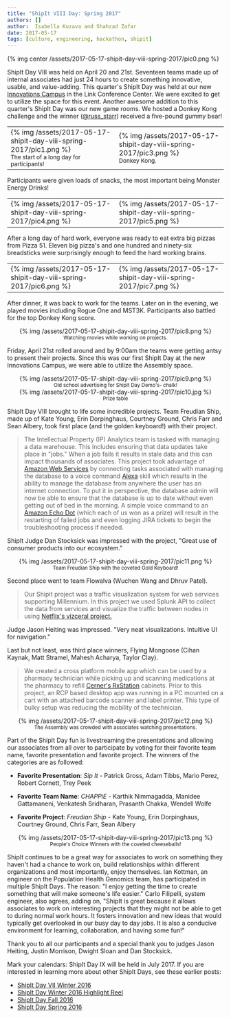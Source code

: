 ```yaml
---
title: "ShipIt VIII Day: Spring 2017"
authors: []
author:  Isabella Kuzava and Shahzad Zafar
date: 2017-05-17
tags: [culture, engineering, hackathon, shipit]
---
```


{% img center /assets/2017-05-17-shipit-day-viii-spring-2017/pic0.png %}

ShipIt Day VIII was held on April 20 and 21st. Seventeen teams made up of internal associates had just 24 hours to create something innovative, usable, and value-adding. This quarter's ShipIt Day was held at our new [Innovations Campus](http://www.bizjournals.com/kansascity/news/2017/02/10/get-a-sneak-peek-inside-cerner-s-new-innovations.html) in the Link Conference Center. We were excited to get to utilize the space for this event. Another awesome addition to this quarter's ShipIt Day was our new game rooms. We hosted a Donkey Kong challenge and the winner ([@russ_starr](https://twitter.com/russ_starr)) received a five-pound gummy bear!

<div align="center">
  <table>
    <tr>
      <td>{% img /assets/2017-05-17-shipit-day-viii-spring-2017/pic1.png %}
        <br />
        <sub>The start of a long day for participants!</sub>
      </td>
      <td>{% img /assets/2017-05-17-shipit-day-viii-spring-2017/pic3.png %}
        <br />
        <sub>Donkey Kong.</sub>
      </td>
    </tr>
  </table>
</div>

Participants were given loads of snacks, the most important being Monster Energy Drinks!

<div align="center">
  <table>
    <tr>
      <td>{% img /assets/2017-05-17-shipit-day-viii-spring-2017/pic4.png %}</td>
      <td>{% img /assets/2017-05-17-shipit-day-viii-spring-2017/pic5.png %}</td>
    </tr>
  </table>
</div>

After a long day of hard work, everyone was ready to eat extra big pizzas from Pizza 51. Eleven big pizza's and one hundred and ninety-six breadsticks were surprisingly enough to feed the hard working brains.

<div align="center">
  <table>
    <tr>
      <td>{% img /assets/2017-05-17-shipit-day-viii-spring-2017/pic6.png %}</td>
      <td>{% img /assets/2017-05-17-shipit-day-viii-spring-2017/pic7.png %}</td>
    </tr>
  </table>
</div>

After dinner, it was back to work for the teams. Later on in the evening, we played movies including Rogue One and MST3K. Participants also battled for the top Donkey Kong score. 

<div align="center">
  {% img /assets/2017-05-17-shipit-day-viii-spring-2017/pic8.png %}
  <br />
  <sub>Watching movies while working on projects.</sub>
</div>

Friday, April 21st rolled around and by 9:00am the teams were getting antsy to present their projects. Since this was our first ShipIt Day at the new Innovations Campus, we were able to utilize the Assembly space. 

<div align="center">
  {% img /assets/2017-05-17-shipit-day-viii-spring-2017/pic9.png %}
  <br />
  <sub>Old school advertising for ShipIt Day Demo's- chalk!</sub>
</div>

<div align="center">
  {% img /assets/2017-05-17-shipit-day-viii-spring-2017/pic10.jpg %}
  <br />
  <sub>Prize table</sub>
</div>

ShipIt Day VIII brought to life some incredible projects. Team Freudian Ship, made up of Kate Young, Erin Dorpinghaus, Courtney Ground, Chris Farr and Sean Albery, took first place (and the golden keyboard!) with their project.

>The Intellectual Property (IP) Analytics team is tasked with managing a data warehouse. This includes ensuring that data updates take place in "jobs." When a job fails it results in stale data and this can impact thousands of associates. This project took advantage of [Amazon Web Services](https://aws.amazon.com/) by connecting tasks associated with managing the database to a voice command [Alexa](https://developer.amazon.com/alexa) skill which results in the ability to manage the database from anywhere the user has an internet connection. To put it in perspective, the database admin will now be able to ensure that the database is up to date without even getting out of bed in the morning. A simple voice command to an [Amazon Echo Dot](https://www.amazon.com/All-New-Amazon-Echo-Dot-Add-Alexa-To-Any-Room/dp/B01DFKC2SO) (which each of us won as a prize) will result in the restarting of failed jobs and even logging JIRA tickets to begin the troubleshooting process if needed.

ShipIt Judge Dan Stocksick was impressed with the project, "Great use of consumer products into our ecosystem."

<div align="center">
  {% img /assets/2017-05-17-shipit-day-viii-spring-2017/pic11.png %}
  <br />
  <sub>Team Freudian Ship with the coveted Gold Keyboard!</sub>
</div>

Second place went to team Flowalva (Wuchen Wang and Dhruv Patel).

>Our ShipIt project was a traffic visualization system for web services supporting Millennium. In this project we used Splunk API to collect the data from services and visualize the traffic between nodes in using [Netflix's vizceral project.](https://github.com/Netflix/vizceral)

Judge Jason Heiting was impressed. "Very neat visualizations.  Intuitive UI for navigation."

Last but not least, was third place winners, Flying Mongoose (Cihan Kaynak, Matt Stramel, Mahesh Acharya, Taylor Clay).

>We created a cross platform mobile app which can be used by a pharmacy technician while picking up and scanning medications at the pharmacy to refill [Cerner's RxStation](https://www.cerner.com/solutions/automated-dispensing-cabinet) cabinets. Prior to this project, an RCP based desktop app was running in a PC mounted on a cart with an attached barcode scanner and label printer. This type of bulky setup was reducing the mobility of the technician.

<div align="center">
  {% img /assets/2017-05-17-shipit-day-viii-spring-2017/pic12.png %}
  <br />
  <sub>The Assembly was crowded with associates watching presentations.</sub>
</div>

Part of the ShipIt Day fun is livestreaming the presentations and allowing our associates from all over to participate by voting for their favorite team name, favorite presentation and favorite project. The winners of the categories are as followed:
 
* **Favorite Presentation**: _Sip It_ - Patrick Gross, Adam Tibbs, Mario Perez, Robert Cornett, Trey Peek
 
* **Favorite Team Name**: _CHAPPiE_ - Karthik Nimmagadda, Manidee Gattamaneni, Venkatesh Sridharan, Prasanth Chakka, Wendell Wolfe

* **Favorite Project**: _Freudian Ship_ - Kate Young, Erin Dorpinghaus, Courtney Ground, Chris Farr, Sean Albery

<div align="center">
{% img /assets/2017-05-17-shipit-day-viii-spring-2017/pic13.png %}
  <br />
  <sub>People's Choice Winners with the coveted cheeseballs!</sub>
</div>

ShipIt continues to be a great way for associates to work on something they haven't had a chance to work on, build relationships within different organizations and most importantly, enjoy themselves. Ian Kottman, an engineer on the Population Health Genomics team, has participated in multiple ShipIt Days. The reason: "I enjoy getting the time to create something that will make someone's life easier." Carlo Filipelli, system engineer, also agrees, adding on, "ShipIt is great because it allows associates to work on interesting projects that they might not be able to get to during normal work hours. It fosters innovation and new ideas that would typically get overlooked in our busy day to day jobs. It is also a conducive environment for learning, collaboration, and having some fun!"

Thank you to all our participants and a special thank you to judges Jason Heiting, Justin Morrison, Dwight Sloan and Dan Stocksick. 
 
Mark your calendars: ShipIt Day IX will be held in July 2017. If you are interested in learning more about other ShipIt Days, see these earlier posts:

* [ShipIt Day VII Winter 2016](http://engineering.cerner.com/blog/shipit-vii-day-winter-2016/)
* [ShipIt Day Winter 2016 Highlight Reel](https://www.youtube.com/watch?v=iqTp0dmLgUk)
* [ShipIt Day Fall 2016](http://engineering.cerner.com/blog/fall-2016-shipit-day/)
* [ShipIt Day Spring 2016](http://engineering.cerner.com/blog/spring-2016-shipit-day/)
